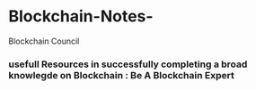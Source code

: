 # Blockchain-Notes-
Blockchain Council


### usefull Resources in successfully completing a broad knowlegde on Blockchain  : Be A Blockchain Expert
